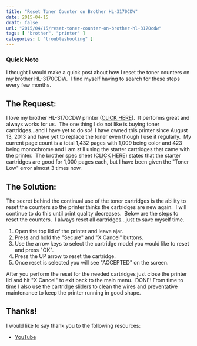 ```yaml
---
title: "Reset Toner Counter on Brother HL-3170CDW"
date: 2015-04-15
draft: false
url: "2015/04/15/reset-toner-counter-on-brother-hl-3170cdw"
tags: [ "brother", "printer" ]
categories: [ "troubleshooting" ]
---
```


### Quick Note ###

I thought I would make a quick post about how I reset the toner counters on my brother HL-3170CDW.  I find myself having to search for these steps every few months.

<!--more-->

## The Request:

I love my brother HL-3170CDW printer ([CLICK HERE](http://smile.amazon.com/Brother-HL-3170CDW-Digital-Wireless-Networking/dp/B00BQU141C/ref=sr_1_1?ie=UTF8&qid=1429131433&sr=8-1&keywords=HL-3170CDW "Hl-3170CDW")).  It performs great and always works for us.  The one thing I do not like is buying toner cartridges...and I have yet to do so!  I have owned this printer since August 13, 2013 and have yet to replace the toner even though I use it regularly.  My current page count is a total 1,432 pages with 1,009 being color and 423 being monochrome and I am still using the starter cartridges that came with the printer.  The brother spec sheet ([CLICK HERE](http://www.brother-usa.com/Printer/ModelDetail/1/HL3170CDW/spec#.VS7ZzPnF9fw "HL-3170CDW Tech Specs")) states that the starter cartridges are good for 1,000 pages each, but I have been given the "Toner Low" error almost 3 times now.

## The Solution:

The secret behind the continual use of the toner cartridges is the ability to reset the counters so the printer thinks the cartridges are new again.  I will continue to do this until print quality decreases.  Below are the steps to reset the counters.  I always reset all cartridges...just to save myself time.

1.  Open the top lid of the printer and leave ajar.
2.  Press and hold the "Secure" and "X Cancel" buttons.
3.  Use the arrow keys to select the cartridge model you would like to reset and press "OK".
4.  Press the UP arrow to reset the cartridge.
5.  Once reset is selected you will see "ACCEPTED" on the screen.

After you perform the reset for the needed cartridges just close the printer lid and hit "X Cancel" to exit back to the main menu.  DONE! From time to time I also use the cartridge sliders to clean the wires and preventative maintenance to keep the printer running in good shape.

## Thanks!

I would like to say thank you to the following resources:

*   [YouTube](https://www.youtube.com/watch?v=OsttkA329Bs)